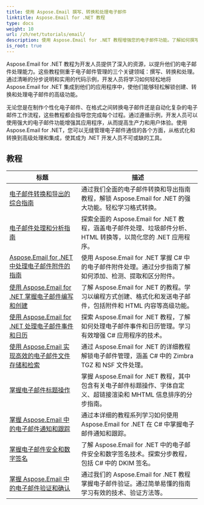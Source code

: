```yaml
---
title: 使用 Aspose.Email 撰写、转换和处理电子邮件
linktitle: Aspose.Email for .NET 教程
type: docs
weight: 10
url: /zh/net/tutorials/email/
description: 使用 Aspose.Email for .NET 教程增强您的电子邮件功能。了解如何撰写、转换和处理电子邮件以实现高级电子邮件管理。
is_root: true
---
```


Aspose.Email for .NET 教程为开发人员提供了深入的资源，以提升他们的电子邮件处理能力。这些教程侧重于电子邮件管理的三个关键领域：撰写、转换和处理。通过清晰的分步说明和实用的代码示例，开发人员将学习如何轻松地将 Aspose.Email for .NET 集成到他们的应用程序中，使他们能够轻松解锁创建、转换和处理电子邮件的高级功能。

无论您是在制作个性化电子邮件、在格式之间转换电子邮件还是自动化复杂的电子邮件工作流程，这些教程都会指导您完成每个过程。通过遵循示例，开发人员可以使用强大的电子邮件功能增强其应用程序，从而提高生产力和用户体验。使用 Aspose.Email for .NET，您可以无缝管理电子邮件通信的各个方面，从格式化和转换到高级处理和集成，使其成为 .NET 开发人员不可或缺的工具。

## 教程
| 标题 | 描述 |
| --- | --- | 
| [电子邮件转换和导出的综合指南](./comprehensive-guide-to-email-conversion-and-export/) | 通过我们全面的电子邮件转换和导出指南教程，解锁 Aspose.Email for .NET 的强大功能。轻松学习格式转换。 |
| [电子邮件处理和分析指南](./guide-to-email-processing-and-analysis/) | 探索全面的 Aspose.Email for .NET 教程，涵盖电子邮件处理、垃圾邮件分析、HTML 转换等，以简化您的 .NET 应用程序。 | 
| [Aspose.Email for .NET 中处理电子邮件附件的指南](./handling-email-attachments/) | 使用 Aspose.Email for .NET 掌握 C# 中的电子邮件附件处理。通过分步指南了解如何添加、检测、提取和区分附件。 |
| [使用 Aspose.Email for .NET 掌握电子邮件编写和创建](./mastering-email-composition-and-creation/) | 了解 Aspose.Email for .NET 的教程。学习以编程方式创建、格式化和发送电子邮件，包括附件和 HTML 内容等高级功能。 |
| [使用 Aspose.Email for .NET 处理电子邮件事件和日历](./handling-email-events-and-calendar/) | 探索 Aspose.Email for .NET 教程，了解如何处理电子邮件事件和日历管理。学习有效增强 C# 应用程序的技术。 |
| [使用 Aspose.Email 实现高效的电子邮件文件存储和检索](./email-files-storage-and-retrieval/) | 通过 Aspose.Email for .NET 的详细教程解锁电子邮件管理，涵盖 C# 中的 Zimbra TGZ 和 NSF 文件处理。 |
| [掌握电子邮件标题操作](./mastering-email-header-manipulation/) | 掌握 Aspose.Email for .NET 教程，其中包含有关电子邮件标题操作、字体自定义、超链接渲染和 MHTML 信息排序的分步指南。 |
| [掌握 Aspose.Email 中的电子邮件通知和跟踪](./mastering-email-notifications-and-tracking/) | 通过本详细的教程系列学习如何使用 Aspose.Email for .NET 在 C# 中掌握电子邮件通知和跟踪。 |
| [掌握电子邮件安全和数字签名](./mastering-email-security-and-signatures/) | 了解 Aspose.Email for .NET 中的电子邮件安全和数字签名技术。探索分步教程，包括 C# 中的 DKIM 签名。 |
| [掌握 Aspose.Email 中的电子邮件验证和确认](./master-email-validation-and-verification/) | 通过我们的 Aspose.Email for .NET 教程掌握电子邮件验证。通过简单易懂的指南学习有效的技术、验证方法等。 |
